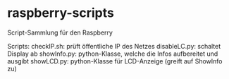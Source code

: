 # raspberry-scripts
Script-Sammlung für den Raspberry

Scripts:
checkIP.sh:   prüft öffentliche IP des Netzes
disableLC.py: schaltet Display ab
showInfo.py:  python-Klasse, welche die Infos aufbereitet und ausgibt
showLCD.py:   python-Klasse für LCD-Anzeige (greift auf ShowInfo zu)

